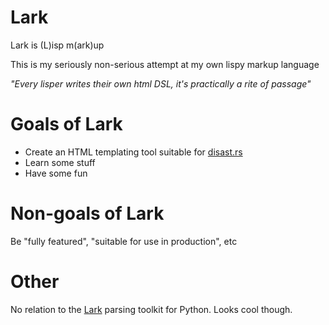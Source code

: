 # Lark

Lark is (L)isp m(ark)up

This is my seriously non-serious attempt at my own lispy markup language

_"Every lisper writes their own html DSL, it's practically a rite of passage"_
    
# Goals of Lark

- Create an HTML templating tool suitable for [disast.rs](https://disast.rs)
- Learn some stuff
- Have some fun
    
# Non-goals of Lark

Be "fully featured", "suitable for use in production", etc

    
# Other

No relation to the [Lark](https://github.com/lark-parser/lark) parsing toolkit for Python.
Looks cool though.